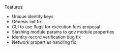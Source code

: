 Features:

- Unique identity keys
- Genesis init fix
- CLI to use flags for execution fees proposal
- Slashing module params to gov module properties
- Identity record verification bug fix
- Network properties handling fix

